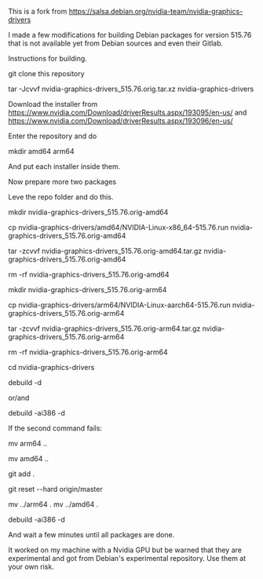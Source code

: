 This is a fork from https://salsa.debian.org/nvidia-team/nvidia-graphics-drivers

I made a few modifications for building Debian packages for version 515.76 
that is not available yet from Debian sources and even their Gitlab.

Instructions for building.

git clone this repository

tar -Jcvvf nvidia-graphics-drivers_515.76.orig.tar.xz nvidia-graphics-drivers


Download the installer from https://www.nvidia.com/Download/driverResults.aspx/193095/en-us/
and https://www.nvidia.com/Download/driverResults.aspx/193096/en-us/

Enter the repository and do 

mkdir amd64 arm64 

And put each installer inside them.

Now prepare more two packages

Leve the repo folder and do this.

mkdir nvidia-graphics-drivers_515.76.orig-amd64

cp nvidia-graphics-drivers/amd64/NVIDIA-Linux-x86_64-515.76.run nvidia-graphics-drivers_515.76.orig-amd64

tar -zcvvf nvidia-graphics-drivers_515.76.orig-amd64.tar.gz nvidia-graphics-drivers_515.76.orig-amd64

rm -rf nvidia-graphics-drivers_515.76.orig-amd64

mkdir nvidia-graphics-drivers_515.76.orig-arm64

cp nvidia-graphics-drivers/arm64/NVIDIA-Linux-aarch64-515.76.run nvidia-graphics-drivers_515.76.orig-arm64

tar -zcvvf nvidia-graphics-drivers_515.76.orig-arm64.tar.gz nvidia-graphics-drivers_515.76.orig-arm64

rm -rf nvidia-graphics-drivers_515.76.orig-arm64

cd nvidia-graphics-drivers

debuild -d

or/and

debuild -ai386 -d

If the second command fails:

mv arm64 .. 

mv amd64 ..

git add .

git reset --hard origin/master

mv ../arm64 .
mv ../amd64 .

debuild -ai386 -d

And wait a few minutes until all packages are done.

It worked on my machine with a Nvidia GPU but be warned that they are experimental and got from Debian's experimental repository. Use them at your own 
risk.
